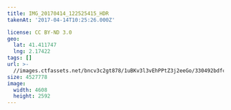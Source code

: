 ```yaml
---
title: IMG_20170414_122525415_HDR
takenAt: '2017-04-14T10:25:26.000Z'

license: CC BY-ND 3.0
geo:
  lat: 41.411747
  lng: 2.17422
tags: []
url: >-
  //images.ctfassets.net/bncv3c2gt878/1uBKv3l3vEhPPtZ3j2eeGo/330492bdfcbb9121078c8f537ade2f02/img_20170414_122525415_hdr_33293605733_o
size: 4527778
image:
  width: 4608
  height: 2592
---
```

